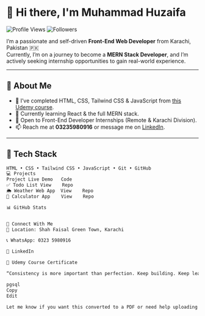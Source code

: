 # 👋 Hi there, I'm Muhammad Huzaifa

![Profile Views](https://komarev.com/ghpvc/?username=MuhammadHuzaifa-Dev)
![Followers](https://img.shields.io/github/followers/MuhammadHuzaifa-Dev?label=Follow&style=social)

I’m a passionate and self-driven **Front-End Web Developer** from Karachi, Pakistan 🇵🇰  
Currently, I’m on a journey to become a **MERN Stack Developer**, and I’m actively seeking internship opportunities to gain real-world experience.

---

## 🚀 About Me
- 🔭 I’ve completed HTML, CSS, Tailwind CSS & JavaScript from [this Udemy course](https://www.udemy.com/course/web-dev-master).
- 🌱 Currently learning React & the full MERN stack.
- 💼 Open to Front-End Developer Internships (Remote & Karachi Division).
- 📫 Reach me at **03235980916** or message me on [LinkedIn](https://www.linkedin.com/in/muhammad-huzaifa-a31907333/).

---

## 🧰 Tech Stack
```html
HTML • CSS • Tailwind CSS • JavaScript • Git • GitHub
💻 Projects
Project	Live Demo	Code
✅ Todo List	View	Repo
🌦️ Weather Web App	View	Repo
🧮 Calculator App	View	Repo

📊 GitHub Stats


📱 Connect With Me
📍 Location: Shah Faisal Green Town, Karachi

📞 WhatsApp: 0323 5980916

💼 LinkedIn

📘 Udemy Course Certificate

“Consistency is more important than perfection. Keep building. Keep learning.” 🚀

pgsql
Copy
Edit

Let me know if you want this converted to a PDF or need help uploading it to GitHub. ​:contentReference[oaicite:0]{index=0}
